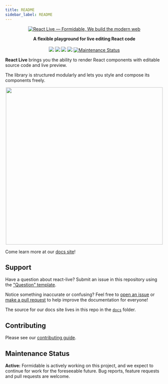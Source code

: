 ```yaml
---
title: README
sidebar_label: README
---
```

<p align="center">
  <a href="https://commerce.nearform.com/open-source/" target="_blank">
    <img alt="React Live — Formidable, We build the modern web" src="https://oss.nearform.com/api/banner.svg?text=react+live" />
  </a>
</p>
<p align="center">
<strong>A flexible playground for live editing React code</strong>
<br><br>
<a href="https://npmjs.com/package/react-live"><img src="https://img.shields.io/npm/dm/react-live.svg"></a>
<a href="https://npmjs.com/package/react-live"><img src="https://img.shields.io/npm/v/react-live.svg"></a>
<img src="https://img.badgesize.io/https://unpkg.com/react-live/dist/react-live.min.js?label=size">
<img src="https://img.shields.io/badge/module%20formats-umd%2C%20cjs%2C%20esm-green.svg">
<a href="https://github.com/FormidableLabs/react-live#maintenance-status">
  <img alt="Maintenance Status" src="https://img.shields.io/badge/maintenance-active-green.svg" />
</a>
</p>

**React Live** brings you the ability to render React components with editable source code and live preview.

The library is structured modularly and lets you style and compose its components freely.

<p align="center"><img src="https://user-images.githubusercontent.com/17658189/63181897-1d67d380-c049-11e9-9dd2-7da2a3a57f05.gif" width=500></p>

Come learn more at our [docs site](https://commerce.nearform.com/open-source/react-live)!

## Support

Have a question about react-live? Submit an issue in this repository using the
["Question" template](https://github.com/FormidableLabs/react-live/issues/new?template=question.md).

Notice something inaccurate or confusing? Feel free to [open an issue](https://github.com/FormidableLabs/react-live/issues/new/choose) or [make a pull request](https://github.com/FormidableLabs/react-live/pulls) to help improve the documentation for everyone!

The source for our docs site lives in this repo in the [`docs`](docs) folder.

## Contributing

Please see our [contributing guide](CONTRIBUTING.MD).

## Maintenance Status

**Active:** Formidable is actively working on this project, and we expect to continue for work for the foreseeable future. Bug reports, feature requests and pull requests are welcome.

